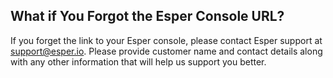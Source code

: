 ## What if You Forgot the Esper Console URL?

  

If you forget the link to your Esper console, please contact Esper support at [support@esper.io](mailto:support@esper.io). Please provide customer name and contact details along with any other information that will help us support you better.